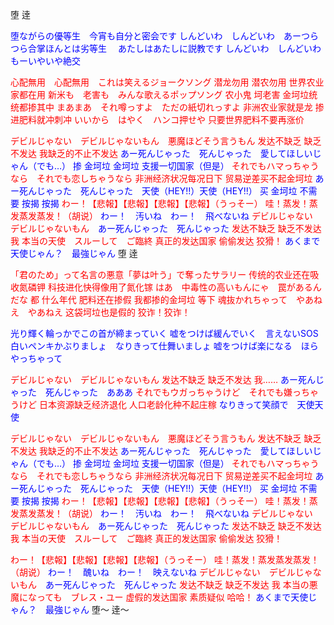 
堕
逹

<font color=Blue>堕ながらの優等生　今宵も自分と密会です</font>
<font color=Blue>しんどいわ　しんどいわ　あーつらつら合掌ほんとは劣等生　</font>
<font color=Blue>あたしはあたしに説教です</font>
<font color=Blue>しんどいわ　しんどいわ　もーいやいや絶交</font>

<font color=Red>心配無用　心配無用　これは笑えるジョークソング</font>
<font color=Red>潜龙勿用 潜农勿用 世界农业家都在用</font>
<font color=Red>新米も　老害も　みんな歌えるポップソング</font>
<font color=Red>农小鬼 坷老害 金坷垃统统都掺其中</font>
<font color=Red>まあまあ　それ噂っすよ　ただの紙切れっすよ</font>
<font color=Red>非洲农业家就是龙 掺进肥料就冲刺冲</font>
<font color=Red>いいから　はやく　ハンコ押せや</font>
<font color=Red>只要世界肥料不要再涨价</font>

<font color=Red>デビルじゃない　デビルじゃないもん　悪魔ほどそう言うもん</font>
<font color=Red>发达不缺乏 缺乏不发达 我缺乏的不止不发达</font>
<font color=Blue>あー死んじゃった　死んじゃった　愛してほしいじゃん（でも…）</font>
<font color=Blue>掺 金坷垃 金坷垃 支援一切国家（但是）</font>
<font color=Red>それでもハマっちゃうなら　それでも恋しちゃうなら</font>
<font color=Red>非洲经济状况每况日下 贸易逆差买不起金坷垃</font>
<font color=Blue>あー死んじゃった　死んじゃった　天使（HEY!!）天使（HEY!!）</font>
<font color=Blue>买 金坷垃 不需要 按揭 按揭</font>
<font color=Red>わー！【悲報】【悲報】【悲報】【悲報】（うっそー）</font>
<font color=Red>哇！蒸发！蒸发蒸发蒸发！（胡说）</font>
<font color=Blue>わー！　汚いね　わー！　飛べないね</font>
<font color=Red>デビルじゃない　デビルじゃないもん</font>　<font color=Blue>あー死んじゃった　死んじゃった</font>
<font color=Red>发达不缺乏 缺乏不发达 我</font>
<font color=Red>本当の天使　スルーして　ご臨終</font>
<font color=Red>真正的发达国家 偷偷发达 狡猾！</font>
<font color=Blue>あくまで天使じゃん？　最強じゃん</font>
堕
逹

<font color=Red>「君のため」って名言の悪意「夢は叶う」で奪ったサラリー</font>
<font color=Red>传统的农业还在吸收氮磷钾 科技进化快得像用了氮化镓</font>
<font color=Red>はあ　中毒性の高いもんにゃ　罠があるんだな</font>
<font color=Red>都 什么年代 肥料还在掺假 我都掺的金坷垃 等下</font>
<font color=Red>魂抜かれちゃって　やあねえ　やあねえ</font>
<font color=Red>这袋坷垃也是假的 狡诈！狡诈！</font>

<font color=Blue>光り輝く輪っかでこの首が締まっていく</font>
<font color=Blue>嘘をつけば緩んでいく　言えないSOS</font>
<font color=Blue>白いペンキかぶりましょ　なりきって仕舞いましょ</font>
<font color=Blue>嘘をつけば楽になる　ほらやっちゃって</font>

<font color=Red>デビルじゃない　デビルじゃないもん</font>
<font color=Red>发达不缺乏 缺乏不发达 我……</font>
<font color=Blue>あー死んじゃった　死んじゃった　あああ</font>
<font color=Red>それでもウガっちゃうけど　それでも嫌っちゃうけど</font>
<font color=Red>日本资源缺乏经济退化 人口老龄化种不起庄稼</font>
<font color=Blue>なりきって笑顔で　天使天使</font>

<font color=Red>デビルじゃない　デビルじゃないもん　悪魔ほどそう言うもん</font>
<font color=Red>发达不缺乏 缺乏不发达 我缺乏的不止不发达</font>
<font color=Blue>あー死んじゃった　死んじゃった　愛してほしいじゃん（でも…）</font>
<font color=Blue>掺 金坷垃 金坷垃 支援一切国家（但是）</font>
<font color=Red>それでもハマっちゃうなら　それでも恋しちゃうなら</font>
<font color=Red>非洲经济状况每况日下 贸易逆差买不起金坷垃</font>
<font color=Blue>あー死んじゃった　死んじゃった　天使（HEY!!）天使（HEY!!）</font>
<font color=Blue>买 金坷垃 不需要 按揭 按揭</font>
<font color=Red>わー！【悲報】【悲報】【悲報】【悲報】（うっそー）</font>
<font color=Red>哇！蒸发！蒸发蒸发蒸发！（胡说）</font>
<font color=Blue>わー！　汚いね　わー！　飛べないね</font>
<font color=Red>デビルじゃない　デビルじゃないもん</font>　<font color=Blue>あー死んじゃった　死んじゃった</font>
<font color=Red>发达不缺乏 缺乏不发达 我</font>
<font color=Red>本当の天使　スルーして　ご臨終</font>
<font color=Red>真正的发达国家 偷偷发达 狡猾！</font>

<font color=Red>わー！【悲報】【悲報】【悲報】【悲報】（うっそー）</font>
<font color=Red>哇！蒸发！蒸发蒸发蒸发！（胡说）</font>
<font color=Blue>わー！　醜いね　わー！　映えないね</font>
<font color=Red>デビルじゃない　デビルじゃないもん</font>　<font color=Blue>あー死んじゃった　死んじゃった</font>
<font color=Red>发达不缺乏 缺乏不发达 我</font>
<font color=Red>本当の悪魔になっても　ブレス・ユー</font>
<font color=Red>虚假的发达国家 素质疑似 哈哈！</font>
<font color=Blue>あくまで天使じゃん？　最強じゃん</font>
堕〜
逹〜